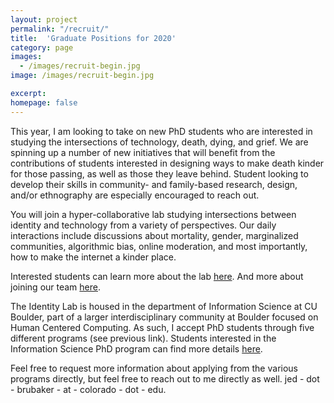```yaml
---
layout: project
permalink: "/recruit/"
title:  'Graduate Positions for 2020'
category: page
images:
  - /images/recruit-begin.jpg
image: /images/recruit-begin.jpg

excerpt:
homepage: false
---
```


This year, I am looking to take on new PhD students who are interested in studying the intersections of technology, death, dying, and grief. We are spinning up a number of new initiatives that will benefit from the contributions of students interested in designing ways to make death kinder for those passing, as well as those they leave behind. Student looking to develop their skills in community- and family-based research, design, and/or ethnography are especially encouraged to reach out.

You will join a hyper-collaborative lab studying intersections between identity and technology from a variety of perspectives. Our daily interactions include discussions about mortality, gender, marginalized communities, algorithmic bias, online moderation, and most importantly, how to make the internet a kinder place.

Interested students can learn more about the lab [here](https://cmci.colorado.edu/idlab/).
And more about joining our team [here](https://cmci.colorado.edu/idlab/join/).

The Identity Lab is housed in the department of Information Science at CU Boulder, part of a larger interdisciplinary community at Boulder focused on Human Centered Computing. As such, I accept PhD students through five different programs (see previous link). Students interested in the Information Science PhD program can find more details [here](https://www.colorado.edu/infoscience/phd-2020).

Feel free to request more information about applying from the various programs directly, but feel free to reach out to me directly as well. jed - dot - brubaker - at - colorado - dot - edu.
